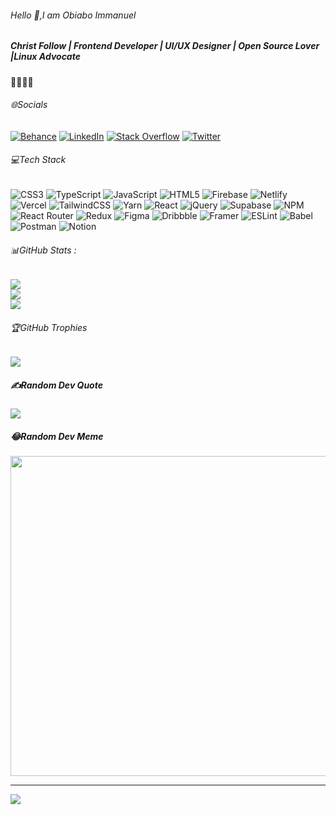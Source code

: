 ###### Hello 👋,I am Obiabo Immanuel 

##### Christ Follow | Frontend Developer | UI/UX Designer | Open Source Lover |Linux Advocate

🚀🚀🚀🚀


###### 🌐Socials
[![Behance](https://img.shields.io/badge/Behance-1769ff?logo=behance&logoColor=white)](https://behance.net/yhoungdev) [![LinkedIn](https://img.shields.io/badge/LinkedIn-%230077B5.svg?logo=linkedin&logoColor=white)](https://www.linkedin.com/in/obiabo-immanuel-5a66371aa/) [![Stack Overflow](https://img.shields.io/badge/-Stackoverflow-FE7A16?logo=stack-overflow&logoColor=white)](https://stackoverflow.com/users/12059525/ejeh-obiaob-emmaneul) [![Twitter](https://img.shields.io/badge/Twitter-%231DA1F2.svg?logo=Twitter&logoColor=white)](https://twitter.com/obiabo_immanuel) 

###### 💻Tech Stack
![CSS3](https://img.shields.io/badge/css3-%231572B6.svg?style=for-the-badge&logo=css3&logoColor=white) ![TypeScript](https://img.shields.io/badge/typescript-%23007ACC.svg?style=for-the-badge&logo=typescript&logoColor=white) ![JavaScript](https://img.shields.io/badge/javascript-%23323330.svg?style=for-the-badge&logo=javascript&logoColor=%23F7DF1E) ![HTML5](https://img.shields.io/badge/html5-%23E34F26.svg?style=for-the-badge&logo=html5&logoColor=white) ![Firebase](https://img.shields.io/badge/firebase-%23039BE5.svg?style=for-the-badge&logo=firebase) ![Netlify](https://img.shields.io/badge/netlify-%23000000.svg?style=for-the-badge&logo=netlify&logoColor=#00C7B7) ![Vercel](https://img.shields.io/badge/vercel-%23000000.svg?style=for-the-badge&logo=vercel&logoColor=white) ![TailwindCSS](https://img.shields.io/badge/tailwindcss-%2338B2AC.svg?style=for-the-badge&logo=tailwind-css&logoColor=white) ![Yarn](https://img.shields.io/badge/yarn-%232C8EBB.svg?style=for-the-badge&logo=yarn&logoColor=white) ![React](https://img.shields.io/badge/react-%2320232a.svg?style=for-the-badge&logo=react&logoColor=%2361DAFB) ![jQuery](https://img.shields.io/badge/jquery-%230769AD.svg?style=for-the-badge&logo=jquery&logoColor=white) 	![Supabase](https://img.shields.io/badge/Supabase-3ECF8E?style=for-the-badge&logo=supabase&logoColor=white) ![NPM](https://img.shields.io/badge/NPM-%23000000.svg?style=for-the-badge&logo=npm&logoColor=white) ![React Router](https://img.shields.io/badge/React_Router-CA4245?style=for-the-badge&logo=react-router&logoColor=white) ![Redux](https://img.shields.io/badge/redux-%23593d88.svg?style=for-the-badge&logo=redux&logoColor=white) 	![Figma](https://img.shields.io/badge/figma-%23F24E1E.svg?style=for-the-badge&logo=figma&logoColor=white) ![Dribbble](https://img.shields.io/badge/Dribbble-EA4C89?style=for-the-badge&logo=dribbble&logoColor=white) ![Framer](https://img.shields.io/badge/Framer-black?style=for-the-badge&logo=framer&logoColor=blue) ![ESLint](https://img.shields.io/badge/ESLint-4B3263?style=for-the-badge&logo=eslint&logoColor=white) ![Babel](https://img.shields.io/badge/Babel-F9DC3e?style=for-the-badge&logo=babel&logoColor=black) ![Postman](https://img.shields.io/badge/Postman-FF6C37?style=for-the-badge&logo=postman&logoColor=white) ![Notion](https://img.shields.io/badge/Notion-%23000000.svg?style=for-the-badge&logo=notion&logoColor=white)
###### 📊GitHub Stats :
![](https://github-readme-stats.vercel.app/api?username=yhoungdev&theme=radical&hide_border=false&include_all_commits=false&count_private=false)<br/>
![](https://github-readme-streak-stats.herokuapp.com/?user=yhoungdev&theme=radical&hide_border=false)<br/>
![](https://github-readme-stats.vercel.app/api/top-langs/?username=yhoungdev&theme=radical&hide_border=false&include_all_commits=false&count_private=false&layout=compact)

###### 🏆GitHub Trophies
![](https://github-profile-trophy.vercel.app/?username=yhoungdev&theme=gruvbox&no-frame=true&no-bg=false&margin-w=4)

##### ✍️Random Dev Quote
![](https://quotes-github-readme.vercel.app/api?type=vetical&theme=radical)

##### 😂Random Dev Meme
<img src="https://random-memer.herokuapp.com/" width="512px"/>

---
![](https://komarev.com/ghpvc/?username=yhoungdev&label=Visitors+Count&color=brightgreen)
